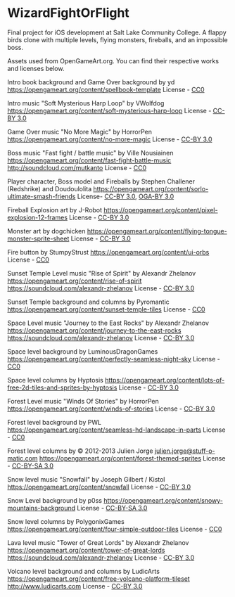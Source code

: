 # WizardFightOrFlight
Final project for iOS development at Salt Lake Community College. A flappy birds clone with multiple levels, flying monsters, fireballs, and an impossible boss.

Assets used from OpenGameArt.org. You can find their respective works and licenses below.

Intro book background and Game Over background by yd https://opengameart.org/content/spellbook-template License - [CC0](https://creativecommons.org/publicdomain/zero/1.0/)

Intro music "Soft Mysterious Harp Loop" by VWolfdog https://opengameart.org/content/soft-mysterious-harp-loop License - [CC-BY 3.0](https://creativecommons.org/licenses/by/3.0/)

Game Over music "No More Magic" by HorrorPen https://opengameart.org/content/no-more-magic License - [CC-BY 3.0](https://creativecommons.org/licenses/by/3.0/)

Boss music "Fast fight / battle music" by Ville Nousiainen https://opengameart.org/content/fast-fight-battle-music http://soundcloud.com/mutkanto License - [CC0](https://creativecommons.org/publicdomain/zero/1.0/)

Player character, Boss model and Fireballs by Stephen Challener (Redshrike) and Doudoulolita https://opengameart.org/content/sorlo-ultimate-smash-friends License- [CC-BY 3.0](https://creativecommons.org/licenses/by/3.0/), [OGA-BY 3.0](https://opengameart.org/content/oga-by-30-faq)

Fireball Explosion art by J-Robot https://opengameart.org/content/pixel-explosion-12-frames License - [CC-BY 3.0](https://creativecommons.org/licenses/by/3.0/)

Monster art by dogchicken https://opengameart.org/content/flying-tongue-monster-sprite-sheet License - [CC-BY 3.0](https://creativecommons.org/licenses/by/3.0/)

Fire button by StumpyStrust https://opengameart.org/content/ui-orbs License - [CC0](https://creativecommons.org/publicdomain/zero/1.0/)

Sunset Temple Level music "Rise of Spirit" by Alexandr Zhelanov https://opengameart.org/content/rise-of-spirit https://soundcloud.com/alexandr-zhelanov License - [CC-BY 3.0](https://creativecommons.org/licenses/by/3.0/)

Sunset Temple background and columns by Pyromantic https://opengameart.org/content/sunset-temple-tiles License - [CC0](https://creativecommons.org/publicdomain/zero/1.0/)

Space Level music "Journey to the East Rocks" by Alexandr Zhelanov https://opengameart.org/content/journey-to-the-east-rocks https://soundcloud.com/alexandr-zhelanov License - [CC-BY 3.0](https://creativecommons.org/licenses/by/3.0/)

Space level background by LuminousDragonGames https://opengameart.org/content/perfectly-seamless-night-sky License - [CC0](https://creativecommons.org/publicdomain/zero/1.0/)

Space level columns by Hyptosis https://opengameart.org/content/lots-of-free-2d-tiles-and-sprites-by-hyptosis License - [CC-BY 3.0](https://creativecommons.org/licenses/by/3.0/)

Forest Level music "Winds Of Stories" by HorrorPen https://opengameart.org/content/winds-of-stories License - [CC-BY 3.0](https://creativecommons.org/licenses/by/3.0/)

Forest level background by PWL https://opengameart.org/content/seamless-hd-landscape-in-parts License - [CC0](https://creativecommons.org/publicdomain/zero/1.0/)

Forest level columns by © 2012-2013 Julien Jorge <julien.jorge@stuff-o-matic.com> https://opengameart.org/content/forest-themed-sprites License - [CC-BY-SA 3.0](https://creativecommons.org/licenses/by-sa/3.0/)

Snow level music "Snowfall" by Joseph Gilbert / Kistol https://opengameart.org/content/snowfall License - [CC-BY 3.0](https://creativecommons.org/licenses/by/3.0/)

Snow Level background by p0ss https://opengameart.org/content/snowy-mountains-background License - [CC-BY-SA 3.0](https://creativecommons.org/licenses/by-sa/3.0/)

Snow level columns by PolygonixGames https://opengameart.org/content/four-simple-outdoor-tiles License - [CC0](https://creativecommons.org/publicdomain/zero/1.0/)

Lava level music "Tower of Great Lords" by Alexandr Zhelanov https://opengameart.org/content/tower-of-great-lords https://soundcloud.com/alexandr-zhelanov License - [CC-BY 3.0](https://creativecommons.org/licenses/by/3.0/)

Volcano level background and columns by LudicArts https://opengameart.org/content/free-volcano-platform-tileset http://www.ludicarts.com License - [CC-BY 3.0](https://creativecommons.org/licenses/by/3.0/)
